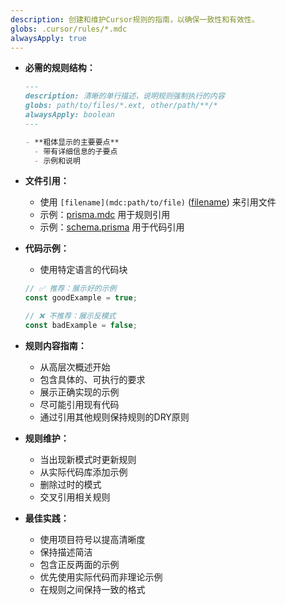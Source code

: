 ```yaml
---
description: 创建和维护Cursor规则的指南，以确保一致性和有效性。
globs: .cursor/rules/*.mdc
alwaysApply: true
---
```


- **必需的规则结构：**
  ```markdown
  ---
  description: 清晰的单行描述，说明规则强制执行的内容
  globs: path/to/files/*.ext, other/path/**/*
  alwaysApply: boolean
  ---

  - **粗体显示的主要要点**
    - 带有详细信息的子要点
    - 示例和说明
  ```

- **文件引用：**
  - 使用 `[filename](mdc:path/to/file)` ([filename](mdc:filename)) 来引用文件
  - 示例：[prisma.mdc](mdc:.cursor/rules/prisma.mdc) 用于规则引用
  - 示例：[schema.prisma](mdc:prisma/schema.prisma) 用于代码引用

- **代码示例：**
  - 使用特定语言的代码块
  ```typescript
  // ✅ 推荐：展示好的示例
  const goodExample = true;
  
  // ❌ 不推荐：展示反模式
  const badExample = false;
  ```

- **规则内容指南：**
  - 从高层次概述开始
  - 包含具体的、可执行的要求
  - 展示正确实现的示例
  - 尽可能引用现有代码
  - 通过引用其他规则保持规则的DRY原则

- **规则维护：**
  - 当出现新模式时更新规则
  - 从实际代码库添加示例
  - 删除过时的模式
  - 交叉引用相关规则

- **最佳实践：**
  - 使用项目符号以提高清晰度
  - 保持描述简洁
  - 包含正反两面的示例
  - 优先使用实际代码而非理论示例
  - 在规则之间保持一致的格式
